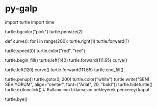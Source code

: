 # py-galp
import turtle
import time

turtle.bgcolor("pink")
turtle.pensize(2)

def curve():
    for i in range(200):
        turtle.right(1)
        turtle.forward(1)

turtle.speed(0)
turtle.color("red", "red")

turtle.begin_fill()
turtle.left(140)
turtle.forward(111.65)
curve()

turtle.left(120)
curve()
turtle.forward(111.65)
turtle.end_fill()


turtle.penup()
turtle.goto(0, 200)
turtle.color("white")
turtle.write("SENİ SEVİYORUM", align="center", font=("Arial", 20, "bold"))
turtle.hideturtle()
turtle.exitonclick()  # Kullanıcının tıklamasını bekleyerek pencereyi kapat

turtle.bye()
